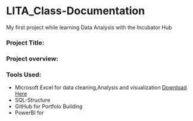 # LITA_Class-Documentation
My first project while learning Data Analysis with the Incubator Hub

### Project Title:

### Project overview:

### Tools Used:
- Microsoft Excel for data cleaning,Analysis and visualization [Download Here](http//microsoft)
- SQL-Structure
- GitHub for Portfolo Building
- PowerBI for

